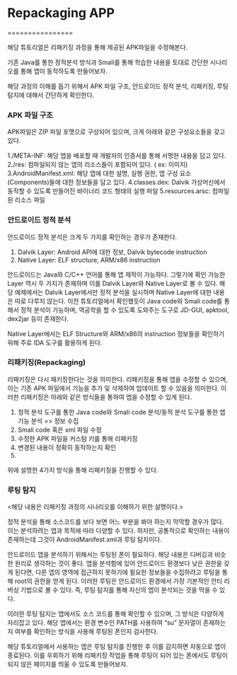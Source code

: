 # Repackaging APP
================

해당 튜토리얼은 리패키징 과정을 통해 제공된 APK파일을 수정해본다.

기존 Java를 통한 정적분석 방식과 Smali를 통해 학습한 내용을 토대로 간단한 시나리오를 통해 앱이 동작하도록 만들어보자.

해당 과정의 이해를 돕기 위해서 APK 파일 구조, 안드로이드 정적 분석, 리패키징, 루팅 탐지에 대해서 간단하게 확인한다.

### APK 파일 구조
APK파일은 ZIP 파일 포맷으로 구성되어 있으며, 크게 아래와 같은 구성요소들을 갖고 있다.

  1./META-INF: 해당 앱을 배포할 때 개발자의 인증서를 통해 서명한 내용을 담고 있다.
  2./res: 컴파일되지 않는 앱의 리소스들이 포함되어 있다. ( ex: 이미지)
  3.AndroidManifest.xml: 해당 앱에 대한 설명, 실행 권한, 앱 구성 요소(Components)들에 대한 정보들을 담고 있다.
  4.classes.dex: Dalvik 가상머신에서 동작할 수 있도록 만들어진 바이너리 코드 형태의 실행 파일
  5.resources.arsc: 컴파일된 리소스 파일

### 안드로이드 정적 분석
안드로이드 정적 분석은 크게 두 가지를 확인하는 경우가 존재한다.

  1.	Dalvik Layer: Android API에 대한 정보, Dalvik bytecode instruction
  2.	Native Layer: ELF structure, ARM/x86 instruction

안드로이드는 Java와 C/C++ 언어를 통해 앱 제작이 가능하다. 그렇기에 확인 가능한 Layer 역시 두 가지가 존재하며 이를 Dalvik Layer와 Native Layer로 볼 수 있다.
해당 예제에서는 Dalvik Layer에서만 정적 분석을 실시하며 Native Layer에 대한 내용은 따로 다루지 않는다. 이전 튜토리얼에서 확인했듯이 Java code와 Smali code를 통해서 정적 분석이 가능하며, 역공학을 할 수 있도록 도와주는 도구로 JD-GUI, apktool, dex2jar 등이 존재한다.

Native Layer에서는 ELF Structure와 ARM/x86의 instruction 정보들을 확인하기 위해 주로 IDA 도구를 활용하게 된다.


### 리패키징(Repackaging)
리패키징은 다시 패키징한다는 것을 의미한다. 리패키징을 통해 앱을 수정할 수 있으며, 이는 기존 APK 파일에서 기능을 추가 및 삭제하여 업데이트 할 수 있음을 의미한다. 
이러한 리패키징은 아래와 같은 방식들을 통하여 앱을 수정할 수 있게 된다.

  1.	정적 분석 도구를 통한 Java code와 Smali code 분석/동적 분석 도구를 통한 앱 기능 분석 => 정보 수집
  2.	Smali code 혹은 xml 파일 수정
  3.	수정한 APK 파일을 커스텀 키를 통해 리패키징
  4.	변경된 내용이 정확히 동작하는지 확인
  5.	
위에 설명한 4가지 방식을 통해 리패키징을 진행할 수 있다. 

### 루팅 탐지

  <해당 내용은 리패키징 과정의 시나리오를 이해하기 위한 설명이다.>
  
정적 분석을 통해 소스코드를 보다 보면 어느 부분을 봐야 하는지 막막할 경우가 많다. 이는 분석하려는 앱과 목적에 따라 다양할 수 있다. 하지만, 공통적으로 확인하는 내용이 존재하는데 그것이 AndroidManifest.xml과 루팅 탐지이다.

안드로이드 앱을 분석하기 위해서는 루팅된 폰이 필요하다. 해당 내용은 디버깅과 비슷한 원리로 생각하는 것이 좋다. 앱을 분석함에 있어 안드로이드 환경보다 낮은 권한을 갖게 된다면, 다른 앱의 영역에 접근하지 못하기에 필요한 정보들을 수집하려고 루팅을 통해 root의 권한을 얻게 된다. 이러한 루팅은 안드로이드 환경에서 가장 기본적인 안티 리버싱 기법으로 볼 수 있다. 즉, 루팅 탐지를 통해 자신의 앱이 분석되는 것을 막을 수 있다.

이러한 루팅 탐지는 앱에서도 소스 코드를 통해 확인할 수 있으며, 그 방식은 다양하게 자리잡고 있다. 해당 앱에서는 환경 변수인 PATH를 사용하여 “su” 문자열이 존재하는지 여부를 확인하는 방식을 사용해 루팅된 폰인지 검사한다.

해당 튜토리얼에서 사용하는 앱은 루팅 탐지를 진행한 후 이를 감지하면 자동으로 앱이 종료된다. 이를 우회하기 위해 리패키징 작업을 통해 루팅이 되어 있는 폰에서도 루팅이 되지 않은 페이지를 띄울 수 있도록 만들어보자.

